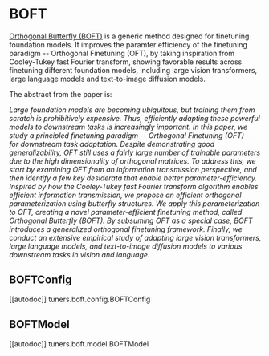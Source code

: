 <!--Copyright 2024 The HuggingFace Team. All rights reserved.

Licensed under the Apache License, Version 2.0 (the "License"); you may not use this file except in compliance with
the License. You may obtain a copy of the License at

http://www.apache.org/licenses/LICENSE-2.0

Unless required by applicable law or agreed to in writing, software distributed under the License is distributed on
an "AS IS" BASIS, WITHOUT WARRANTIES OR CONDITIONS OF ANY KIND, either express or implied. See the License for the
specific language governing permissions and limitations under the License.

⚠️ Note that this file is in Markdown but contain specific syntax for our doc-builder (similar to MDX) that may not be
rendered properly in your Markdown viewer.

-->

# BOFT

[Orthogonal Butterfly (BOFT)](https://hf.co/papers/2311.06243) is a generic method designed for finetuning foundation models. It improves the paramter efficiency of the finetuning paradigm -- Orthogonal Finetuning (OFT), by taking inspiration from Cooley-Tukey fast Fourier transform, showing favorable results across finetuning different foundation models, including large vision transformers, large language models and text-to-image diffusion models.

The abstract from the paper is:

*Large foundation models are becoming ubiquitous, but training them from scratch is prohibitively expensive. Thus, efficiently adapting these powerful models to downstream tasks is increasingly important. In this paper, we study a principled finetuning paradigm -- Orthogonal Finetuning (OFT) -- for downstream task adaptation. Despite demonstrating good generalizability, OFT still uses a fairly large number of trainable parameters due to the high dimensionality of orthogonal matrices. To address this, we start by examining OFT from an information transmission perspective, and then identify a few key desiderata that enable better parameter-efficiency. Inspired by how the Cooley-Tukey fast Fourier transform algorithm enables efficient information transmission, we propose an efficient orthogonal parameterization using butterfly structures. We apply this parameterization to OFT, creating a novel parameter-efficient finetuning method, called Orthogonal Butterfly (BOFT). By subsuming OFT as a special case, BOFT introduces a generalized orthogonal finetuning framework. Finally, we conduct an extensive empirical study of adapting large vision transformers, large language models, and text-to-image diffusion models to various downstream tasks in vision and language*.

## BOFTConfig

[[autodoc]] tuners.boft.config.BOFTConfig

## BOFTModel

[[autodoc]] tuners.boft.model.BOFTModel
